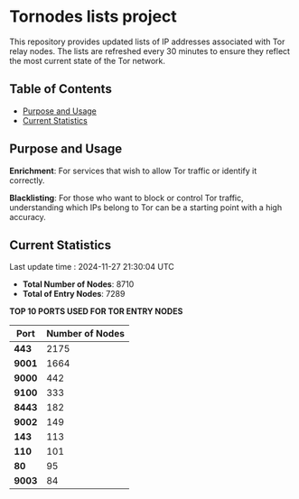 # Tornodes lists project

This repository provides updated lists of IP addresses associated with Tor relay nodes. The lists are refreshed every 30 minutes to ensure they reflect the most current state of the Tor network.

## Table of Contents

- [Purpose and Usage](#purpose-and-usage)
- [Current Statistics](#current-statistics)


## Purpose and Usage

**Enrichment**: For services that wish to allow Tor traffic or identify it correctly.

**Blacklisting**: For those who want to block or control Tor traffic, understanding which IPs belong to Tor can be a starting point with a high accuracy.

## Current Statistics

Last update time : 2024-11-27 21:30:04 UTC

- **Total Number of Nodes**: 8710
- **Total of Entry Nodes**: 7289

**TOP 10 PORTS USED FOR TOR ENTRY NODES**

| **Port** | **Number of Nodes** |
|------|-----------------|
| **443**   | 2175  |
| **9001**   | 1664  |
| **9000**   | 442  |
| **9100**   | 333  |
| **8443**   | 182  |
| **9002**   | 149  |
| **143**   | 113  |
| **110**   | 101  |
| **80**   | 95  |
| **9003**   | 84  |

